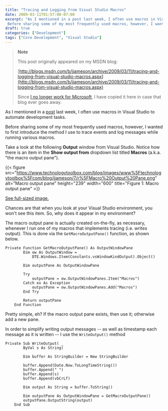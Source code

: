```yaml
---
title: "Tracing and Logging from Visual Studio Macros"
date: 2009-03-11T01:57:00-07:00
excerpt: "As I mentioned in a post last week, I often use macros in Visual Studio to automate development tasks. 
 Before sharing some of my most frequently used macros, however, I wanted to first introduce the method I use to trace events and log messages while..."
draft: true
categories: ["Development"]
tags: ["Core Development", "Visual Studio"]
---
```


> **Note**
>
> This post originally appeared on my MSDN blog:
>
> [http://blogs.msdn.com/b/jjameson/archive/2009/03/11/tracing-and-logging-from-visual-studio-macros.aspx](http://blogs.msdn.com/b/jjameson/archive/2009/03/11/tracing-and-logging-from-visual-studio-macros.aspx)
>
> Since
> [I no longer work for Microsoft](/blog/jjameson/2011/09/02/last-day-with-microsoft), I have copied it here in case that blog
> ever goes away.

As I mentioned in a [post](/blog/jjameson/2009/03/06/large-visual-studio-solutions-by-loading-unloading-projects) last week, I often use macros in Visual Studio to automate development  tasks.

Before sharing some of my most frequently used macros, however, I wanted to first  introduce the method I use to trace events and log messages while running various  macros.

Take a look at the following **Output** window from Visual Studio.  Notice how there is an item in the **Show output from** dropdown list  titled **Macros** (a.k.a. "the macro output pane").

{{< figure
src="https://www.technologytoolbox.com/blog/images/www%5Ftechnologytoolbox%5Fcom/blog/jjameson/7/r%5FMacro%20Output%20Pane.png"
alt="Macro output pane"
height="239"    width="600"
title="Figure 1: Macro output pane" >}}

[See full-sized image.](/blog/images/www_technologytoolbox_com/blog/jjameson/7/o_Macro%20Output%20Pane.png)

Chances are that when you look at your Visual Studio environment, you won't see  this item. So, why does it appear in my environment?

The macro output pane is actually created on-the-fly, as necessary, whenever  I run one of my macros that implements tracing (i.e. writes output). This is done  via the `GetMacroOutputPane()` function, as shown below.

```
Private Function GetMacroOutputPane() As OutputWindowPane
        Dim ow As OutputWindow = _
            DTE.Windows.Item(Constants.vsWindowKindOutput).Object()

        Dim outputPane As OutputWindowPane

        Try
            outputPane = ow.OutputWindowPanes.Item("Macros")
        Catch ex As Exception
            outputPane = ow.OutputWindowPanes.Add("Macros")
        End Try

        Return outputPane
    End Function
```

Pretty simple, eh? If the macro output pane exists, then use it; otherwise add  a new pane.

In order to simplify writing output messages -- as well as timestamp each message  as it is written -- I use the `WriteOutput()` method

```
Private Sub WriteOutput( _
        ByVal s As String)

        Dim buffer As StringBuilder = New StringBuilder

        buffer.Append(Date.Now.ToLongTimeString())
        buffer.Append(" ")
        buffer.Append(s)
        buffer.Append(vbCrLf)

        Dim output As String = buffer.ToString()

        Dim outputPane As OutputWindowPane = GetMacroOutputPane()
        outputPane.OutputString(output)
    End Sub
```

